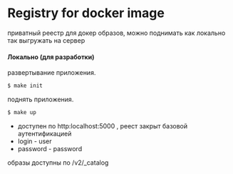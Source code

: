 # Registry for docker image

приватный реестр для докер образов, можно поднимать как локально так выгружать на сервер

#### Локально (для разработки)
развертывание приложения.

```sh
$ make init
```

поднять приложения.

```sh
$ make up
```

- доступен по http:localhost:5000 , реест закрыт базовой аутентификацией
- login - user
- password - password

образы доступны по /v2/_catalog
